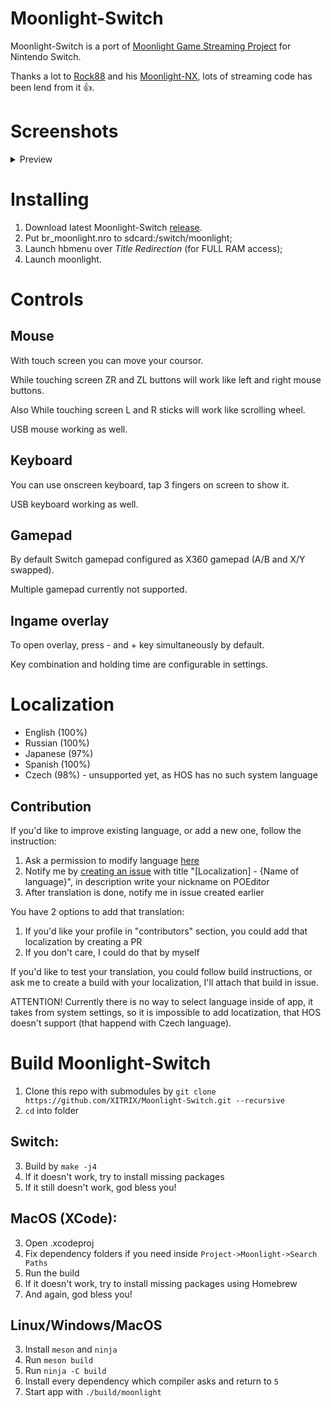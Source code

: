 # Moonlight-Switch

Moonlight-Switch is a port of [Moonlight Game Streaming Project](https://github.com/moonlight-stream "Moonlight Game Streaming Project") for Nintendo Switch.

Thanks a lot to [Rock88](https://github.com/rock88) and his [Moonlight-NX](https://github.com/rock88/moonlight-nx), lots of streaming code has been lend from it 👍.

# Screenshots
<details>
  <summary>Preview</summary>
  <p float="left">
  <img width="500" src="https://user-images.githubusercontent.com/9553519/122124363-da8b0880-ce37-11eb-9a08-b6f17c794673.jpg" />
  <img width="500" src="https://user-images.githubusercontent.com/9553519/122124394-e7a7f780-ce37-11eb-9a04-f44b380b6a35.jpg" />
  </p>
  <p float="left">
  <img width="500" src="https://user-images.githubusercontent.com/9553519/122124550-1b831d00-ce38-11eb-97e7-ae1f70d02e32.jpg" />
  <img width="500" src="https://user-images.githubusercontent.com/9553519/122124600-2b026600-ce38-11eb-9e18-3da42f8fc33d.jpg" />
  </p>
</details>

# Installing
1. Download latest Moonlight-Switch [release](https://github.com/XITRIX/Moonlight-Switch/releases).
2. Put br_moonlight.nro to sdcard:/switch/moonlight;
3. Launch hbmenu over *Title Redirection* (for FULL RAM access);
4. Launch moonlight.

# Controls
## Mouse
With touch screen you can move your coursor.

While touching screen ZR and ZL buttons will work like left and right mouse buttons.

Also While touching screen L and R sticks will work like scrolling wheel.

USB mouse working as well.

## Keyboard
You can use onscreen keyboard, tap 3 fingers on screen to show it.

USB keyboard working as well.

## Gamepad
By default Switch gamepad configured as X360 gamepad (A/B and X/Y swapped). 

Multiple gamepad currently not supported.

## Ingame overlay
To open overlay, press - and + key simultaneously by default.

Key combination and holding time are configurable in settings.

# Localization
- English (100%)
- Russian (100%)
- Japanese (97%)
- Spanish (100%)
- Czech (98%) - unsupported yet, as HOS has no such system language

## Contribution
If you'd like to improve existing language, or add a new one, follow the instruction:
1. Ask a permission to modify language [here](https://poeditor.com/join/project?hash=9kiCIvN0dc)
2. Notify me by [creating an issue](https://github.com/XITRIX/Moonlight-Switch/issues/new) with title "[Localization] - {Name of language}", in description write your nickname on POEditor
3. After translation is done, notify me in issue created earlier

You have 2 options to add that translation:
1. If you'd like your profile in "contributors" section, you could add that localization by creating a PR
2. If you don't care, I could do that by myself

If you'd like to test your translation, you could follow build instructions, or ask me to create a build with your localization, I'll attach that build in issue.

ATTENTION! Currently there is no way to select language inside of app, it takes from system settings, so it is impossible to add locatization, that HOS doesn't support (that happend with Czech language).

# Build Moonlight-Switch
1. Clone this repo with submodules by `git clone https://github.com/XITRIX/Moonlight-Switch.git --recursive`
2. `cd` into folder

## Switch:
3. Build by `make -j4`
4. If it doesn't work, try to install missing packages
5. If it still doesn't work, god bless you!

## MacOS (XCode):
3. Open .xcodeproj
4. Fix dependency folders if you need inside `Project->Moonlight->Search Paths`
5. Run the build
6. If it doesn't work, try to install missing packages using Homebrew
7. And again, god bless you!

## Linux/Windows/MacOS
3. Install `meson` and `ninja`
4. Run `meson build`
5. Run `ninja -C build`
6. Install every dependency which compiler asks and return to `5`
7. Start app with `./build/moonlight`
